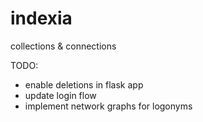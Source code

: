 # indexia
collections &amp; connections

TODO:
* enable deletions in flask app
* update login flow
* implement network graphs for logonyms
